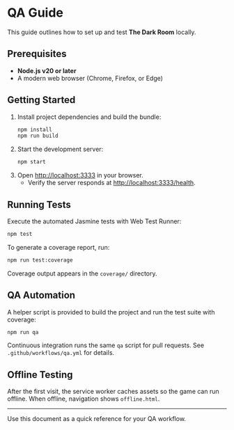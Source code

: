 # QA Guide

This guide outlines how to set up and test **The Dark Room** locally.

## Prerequisites

- **Node.js v20 or later**
- A modern web browser (Chrome, Firefox, or Edge)

## Getting Started

1. Install project dependencies and build the bundle:
   ```bash
   npm install
   npm run build
   ```
2. Start the development server:
   ```bash
   npm start
   ```
3. Open [http://localhost:3333](http://localhost:3333) in your browser.
   - Verify the server responds at [http://localhost:3333/health](http://localhost:3333/health).

## Running Tests

Execute the automated Jasmine tests with Web Test Runner:
```bash
npm test
```

To generate a coverage report, run:
```bash
npm run test:coverage
```
Coverage output appears in the `coverage/` directory.

## QA Automation

A helper script is provided to build the project and run the test suite with coverage:
```bash
npm run qa
```

Continuous integration runs the same `qa` script for pull requests. See `.github/workflows/qa.yml` for details.

## Offline Testing

After the first visit, the service worker caches assets so the game can run offline. When offline, navigation shows `offline.html`.

---
Use this document as a quick reference for your QA workflow.
